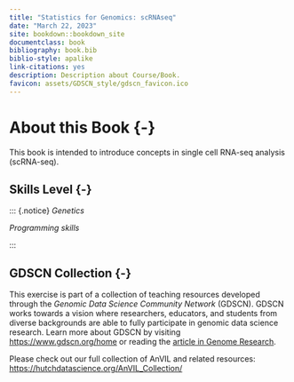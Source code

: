 ```yaml
---
title: "Statistics for Genomics: scRNAseq"
date: "March 22, 2023"
site: bookdown::bookdown_site
documentclass: book
bibliography: book.bib
biblio-style: apalike
link-citations: yes
description: Description about Course/Book.
favicon: assets/GDSCN_style/gdscn_favicon.ico
---
```


# About this Book {-}

This book is intended to introduce concepts in single cell RNA-seq analysis (scRNA-seq).

## Skills Level {-} 

::: {.notice}
_Genetics_
<!-- **Intermediate**: some genetics knowledge needed -->

_Programming skills_
<!-- **Beginner**: some programming experience helpful -->
:::

## GDSCN Collection {-}

This exercise is part of a collection of teaching resources developed through the *Genomic Data Science Community Network* (GDSCN). GDSCN works towards a vision where researchers, educators, and students from diverse backgrounds are able to fully participate in genomic data science research.  Learn more about GDSCN by visiting https://www.gdscn.org/home or reading the [article in Genome Research](https://doi.org/10.1101/gr.276496.121).

Please check out our full collection of AnVIL and related resources: https://hutchdatascience.org/AnVIL_Collection/
